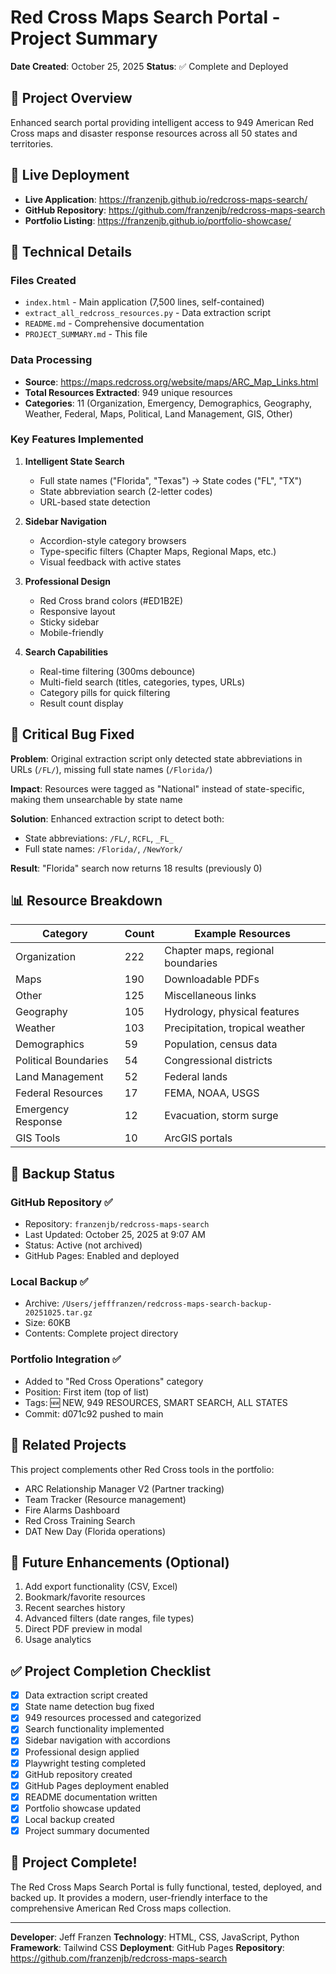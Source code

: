 # Red Cross Maps Search Portal - Project Summary

**Date Created**: October 25, 2025
**Status**: ✅ Complete and Deployed

## 🎯 Project Overview

Enhanced search portal providing intelligent access to 949 American Red Cross maps and disaster response resources across all 50 states and territories.

## 📍 Live Deployment

- **Live Application**: https://franzenjb.github.io/redcross-maps-search/
- **GitHub Repository**: https://github.com/franzenjb/redcross-maps-search
- **Portfolio Listing**: https://franzenjb.github.io/portfolio-showcase/

## 🔧 Technical Details

### Files Created
- `index.html` - Main application (7,500 lines, self-contained)
- `extract_all_redcross_resources.py` - Data extraction script
- `README.md` - Comprehensive documentation
- `PROJECT_SUMMARY.md` - This file

### Data Processing
- **Source**: https://maps.redcross.org/website/maps/ARC_Map_Links.html
- **Total Resources Extracted**: 949 unique resources
- **Categories**: 11 (Organization, Emergency, Demographics, Geography, Weather, Federal, Maps, Political, Land Management, GIS, Other)

### Key Features Implemented
1. **Intelligent State Search**
   - Full state names ("Florida", "Texas") → State codes ("FL", "TX")
   - State abbreviation search (2-letter codes)
   - URL-based state detection

2. **Sidebar Navigation**
   - Accordion-style category browsers
   - Type-specific filters (Chapter Maps, Regional Maps, etc.)
   - Visual feedback with active states

3. **Professional Design**
   - Red Cross brand colors (#ED1B2E)
   - Responsive layout
   - Sticky sidebar
   - Mobile-friendly

4. **Search Capabilities**
   - Real-time filtering (300ms debounce)
   - Multi-field search (titles, categories, types, URLs)
   - Category pills for quick filtering
   - Result count display

## 🐛 Critical Bug Fixed

**Problem**: Original extraction script only detected state abbreviations in URLs (`/FL/`), missing full state names (`/Florida/`)

**Impact**: Resources were tagged as "National" instead of state-specific, making them unsearchable by state name

**Solution**: Enhanced extraction script to detect both:
- State abbreviations: `/FL/`, `RCFL`, `_FL_`
- Full state names: `/Florida/`, `/NewYork/`

**Result**: "Florida" search now returns 18 results (previously 0)

## 📊 Resource Breakdown

| Category | Count | Example Resources |
|----------|-------|-------------------|
| Organization | 222 | Chapter maps, regional boundaries |
| Maps | 190 | Downloadable PDFs |
| Other | 125 | Miscellaneous links |
| Geography | 105 | Hydrology, physical features |
| Weather | 103 | Precipitation, tropical weather |
| Demographics | 59 | Population, census data |
| Political Boundaries | 54 | Congressional districts |
| Land Management | 52 | Federal lands |
| Federal Resources | 17 | FEMA, NOAA, USGS |
| Emergency Response | 12 | Evacuation, storm surge |
| GIS Tools | 10 | ArcGIS portals |

## 💾 Backup Status

### GitHub Repository ✅
- Repository: `franzenjb/redcross-maps-search`
- Last Updated: October 25, 2025 at 9:07 AM
- Status: Active (not archived)
- GitHub Pages: Enabled and deployed

### Local Backup ✅
- Archive: `/Users/jefffranzen/redcross-maps-search-backup-20251025.tar.gz`
- Size: 60KB
- Contents: Complete project directory

### Portfolio Integration ✅
- Added to "Red Cross Operations" category
- Position: First item (top of list)
- Tags: 🆕 NEW, 949 RESOURCES, SMART SEARCH, ALL STATES
- Commit: d071c92 pushed to main

## 🔗 Related Projects

This project complements other Red Cross tools in the portfolio:
- ARC Relationship Manager V2 (Partner tracking)
- Team Tracker (Resource management)
- Fire Alarms Dashboard
- Red Cross Training Search
- DAT New Day (Florida operations)

## 📝 Future Enhancements (Optional)

1. Add export functionality (CSV, Excel)
2. Bookmark/favorite resources
3. Recent searches history
4. Advanced filters (date ranges, file types)
5. Direct PDF preview in modal
6. Usage analytics

## ✅ Project Completion Checklist

- [x] Data extraction script created
- [x] State name detection bug fixed
- [x] 949 resources processed and categorized
- [x] Search functionality implemented
- [x] Sidebar navigation with accordions
- [x] Professional design applied
- [x] Playwright testing completed
- [x] GitHub repository created
- [x] GitHub Pages deployment enabled
- [x] README documentation written
- [x] Portfolio showcase updated
- [x] Local backup created
- [x] Project summary documented

## 🎉 Project Complete!

The Red Cross Maps Search Portal is fully functional, tested, deployed, and backed up. It provides a modern, user-friendly interface to the comprehensive American Red Cross maps collection.

---

**Developer**: Jeff Franzen
**Technology**: HTML, CSS, JavaScript, Python
**Framework**: Tailwind CSS
**Deployment**: GitHub Pages
**Repository**: https://github.com/franzenjb/redcross-maps-search
